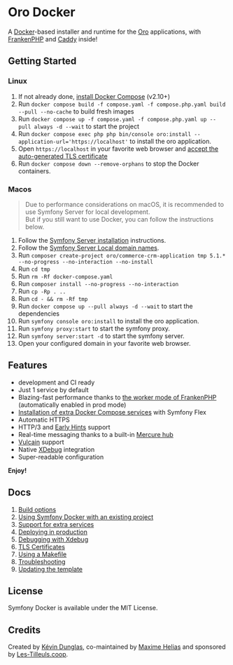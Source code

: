 # Oro Docker

A [Docker](https://www.docker.com/)-based installer and runtime for the [Oro](https://www.oroinc.com/) applications,
with [FrankenPHP](https://frankenphp.dev) and [Caddy](https://caddyserver.com/) inside!

## Getting Started

### Linux

1. If not already done, [install Docker Compose](https://docs.docker.com/compose/install/) (v2.10+)
2. Run `docker compose build -f compose.yaml -f compose.php.yaml build --pull --no-cache` to build fresh images
3. Run `docker compose up -f compose.yaml -f compose.php.yaml up --pull always -d --wait` to start the project
4. Run `docker compose exec php php bin/console oro:install --application-url='https://localhost'` to install the oro application.
5. Open `https://localhost` in your favorite web browser and [accept the auto-generated TLS certificate](https://stackoverflow.com/a/15076602/1352334)
6. Run `docker compose down --remove-orphans` to stop the Docker containers.

### Macos

> Due to performance considerations on macOS, it is recommended to use Symfony Server for local development.  
> But if you still want to use Docker, you can follow the instructions below.

1. Follow the [Symfony Server installation](https://doc.oroinc.com/backend/setup/dev-environment/docker-and-symfony/mac/) instructions.
2. Follow the [Symfony Server Local domain names](https://symfony.com/doc/current/setup/symfony_server.html#local-domain-names).
3. Run `composer create-project oro/commerce-crm-application tmp 5.1.* --no-progress --no-interaction --no-install`
4. Run `cd tmp`
5. Run `rm -Rf docker-compose.yaml`
6. Run `composer install --no-progress --no-interaction`
7. Run `cp -Rp . ..`
8. Run `cd - && rm -Rf tmp`
9. Run `docker compose up --pull always -d --wait` to start the dependencies
10. Run `symfony console oro:install` to install the oro application.
11. Run `symfony proxy:start` to start the symfony proxy.
12. Run `symfony server:start -d` to start the symfony server.
13. Open your configured domain in your favorite web browser.

## Features

* development and CI ready
* Just 1 service by default
* Blazing-fast performance thanks to [the worker mode of FrankenPHP](https://github.com/dunglas/frankenphp/blob/main/docs/worker.md) (automatically enabled in prod mode)
* [Installation of extra Docker Compose services](docs/extra-services.md) with Symfony Flex
* Automatic HTTPS
* HTTP/3 and [Early Hints](https://symfony.com/blog/new-in-symfony-6-3-early-hints) support
* Real-time messaging thanks to a built-in [Mercure hub](https://symfony.com/doc/current/mercure.html)
* [Vulcain](https://vulcain.rocks) support
* Native [XDebug](docs/xdebug.md) integration
* Super-readable configuration

**Enjoy!**

## Docs

1. [Build options](docs/build.md)
2. [Using Symfony Docker with an existing project](docs/existing-project.md)
3. [Support for extra services](docs/extra-services.md)
4. [Deploying in production](docs/production.md)
5. [Debugging with Xdebug](docs/xdebug.md)
6. [TLS Certificates](docs/tls.md)
7. [Using a Makefile](docs/makefile.md)
8. [Troubleshooting](docs/troubleshooting.md)
9. [Updating the template](docs/updating.md)

## License

Symfony Docker is available under the MIT License.

## Credits

Created by [Kévin Dunglas](https://dunglas.dev), co-maintained by [Maxime Helias](https://twitter.com/maxhelias) and sponsored by [Les-Tilleuls.coop](https://les-tilleuls.coop).
